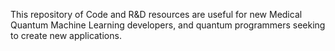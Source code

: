 This repository of Code and R&D resources are useful for new Medical Quantum Machine Learning developers, and quantum programmers seeking to create new applications.
